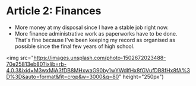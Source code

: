 # Article 2: Finances

- More money at my disposal since I have a stable job right now.
- More finance administrative work as paperworks have to be done. That's fine because I've been keeping my record as organised as possible since the final few years of high school.

<img src="https://images.unsplash.com/photo-1502672023488-70e25813eb80?ixlib=rb-4.0.3&ixid=M3wxMjA3fDB8MHxwaG90by1wYWdlfHx8fGVufDB8fHx8fA%3D%3D&auto=format&fit=crop&w=3000&q=80" height="250px")
